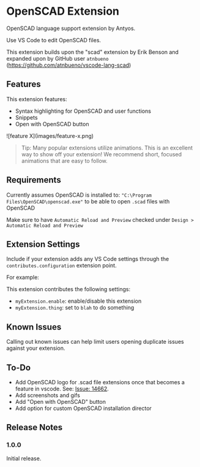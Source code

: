 # OpenSCAD Extension

OpenSCAD language support extension by Antyos.

Use VS Code to edit OpenSCAD files.

This extension builds upon the "scad" extension by Erik Benson and expanded upon by GitHub user `atnbueno` (https://github.com/atnbueno/vscode-lang-scad)

## Features

This extension features:
- Syntax highlighting for OpenSCAD and user functions
- Snippets
- Open with OpenSCAD button

\!\[feature X\]\(images/feature-x.png\)

> Tip: Many popular extensions utilize animations. This is an excellent way to show off your extension! We recommend short, focused animations that are easy to follow.

## Requirements

Currently assumes OpenSCAD is installed to: 
`"C:\Program Files\OpenSCAD\openscad.exe"`
to be able to open `.scad` files with OpenSCAD

Make sure to have `Automatic Reload and Preview` checked under `Design > Automatic Reload and Preview`

## Extension Settings

Include if your extension adds any VS Code settings through the `contributes.configuration` extension point.

For example:

This extension contributes the following settings:

* `myExtension.enable`: enable/disable this extension
* `myExtension.thing`: set to `blah` to do something

## Known Issues

Calling out known issues can help limit users opening duplicate issues against your extension.

## To-Do
- Add OpenSCAD logo for .scad file extensions once that becomes a feature in vscode. 
See: [Issue: 14662](https://github.com/microsoft/vscode/issues/14662).
- Add screenshots and gifs
- Add "Open with OpenSCAD" button
- Add option for custom OpenSCAD installation director

## Release Notes

### 1.0.0

Initial release.